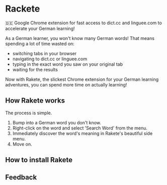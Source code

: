 # Rackete
🇩🇪 Google Chrome extension for fast access to dict.cc and linguee.com to accelerate your German learning!

As a German learner, you won't know many German words! That means spending a lot of time wasted on:

- switching tabs in your browser
- navigating to dict.cc or linguee.com
- typing in the exact word you saw on your original tab
- waiting for the results

Now with Rakete, the slickest Chrome extension for your German learning adventures, you can spend more time on actually learning!

## How Rakete works
The process is simple.

1. Bump into a German word you don't know.
2. Right-click on the word and select 'Search Word' from the menu.
3. Immediately discover the word's meaning in Rakete's beautiful side menu.
4. Move on.

## How to install Rakete


## Feedback

